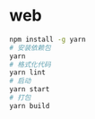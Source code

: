# web

```sh
npm install -g yarn
# 安装依赖包
yarn
# 格式化代码
yarn lint
# 启动
yarn start
# 打包
yarn build
```
